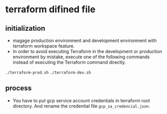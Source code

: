 # terraform difined file

## initialization

- magage production environment and development environment with terraform workspace feature.
- In order to avoid executing Terraform in the development or production environment by mistake, execute one of the following commands instead of executing the Terraform command directly.

`./terraform-prod.sh`
`./terraform-dev.sh`


## process

- You have to put gcp service account credentials in terraform root directory. And rename the credential file `gcp_sa_credencial.json`.

